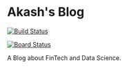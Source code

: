 # Akash's Blog

[![Build Status](https://dev.azure.com/akashchandra/akashchandra/_apis/build/status/akashgurava.akashchandra?branchName=master)](https://dev.azure.com/akashchandra/akashchandra/_build/latest?definitionId=17&branchName=master)

[![Board Status](https://dev.azure.com/akashchandra/6ba3a95f-feb5-4ac9-bca4-649eb1dc9fc4/d5666d75-f284-4534-a5e4-3463f6efc526/_apis/work/boardbadge/db900e75-4702-4cfd-a6a7-1701438a6202?columnOptions=1)](https://dev.azure.com/akashchandra/6ba3a95f-feb5-4ac9-bca4-649eb1dc9fc4/_boards/board/t/d5666d75-f284-4534-a5e4-3463f6efc526/Microsoft.RequirementCategory)

A Blog about FinTech and Data Science.
